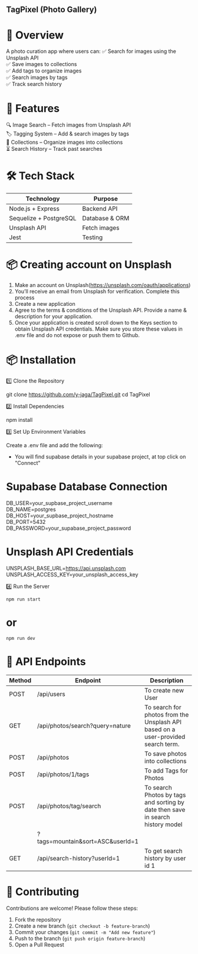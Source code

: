 ## TagPixel (Photo Gallery)

# 📌 Overview

A photo curation app where users can:
✅ Search for images using the Unsplash API  
✅ Save images to collections  
✅ Add tags to organize images  
✅ Search images by tags  
✅ Track search history

# 🚀 Features

🔍 Image Search – Fetch images from Unsplash API  
🏷️ Tagging System – Add & search images by tags  
📂 Collections – Organize images into collections  
⏳ Search History – Track past searches

# 🛠️ Tech Stack

| Technology             | Purpose        |
| ---------------------- | -------------- |
| Node.js + Express      | Backend API    |
| Sequelize + PostgreSQL | Database & ORM |
| Unsplash API           | Fetch images   |
| Jest                   | Testing        |

# 📦 Creating account on Unsplash

1. Make an account on Unsplash(https://unsplash.com/oauth/applications)
2. You’ll receive an email from Unsplash for verification. Complete this process
3. Create a new application
4. Agree to the terms & conditions of the Unsplash API. Provide a name & description for your application.
5. Once your application is created scroll down to the Keys section to obtain Unsplash API credentials. Make sure you store these values in .env file and do not expose or push them to Github.

# 📦 Installation

1️⃣ Clone the Repository

git clone https://github.com/y-jaga/TagPixel.git
cd TagPixel

2️⃣ Install Dependencies

npm install

3️⃣ Set Up Environment Variables

Create a .env file and add the following:

- You will find supabase details in your supabase project, at top click on "Connect"

# Supabase Database Connection

DB_USER=your_supbase_project_username  
DB_NAME=postgres  
DB_HOST=your_supbase_project_hostname  
DB_PORT=5432  
DB_PASSWORD=your_supabase_project_password

# Unsplash API Credentials

UNSPLASH_BASE_URL=https://api.unsplash.com  
UNSPLASH_ACCESS_KEY=your_unsplash_access_key

4️⃣ Run the Server

    npm run start

# or

    npm run dev

# 📝 API Endpoints

| Method | Endpoint                         | Description                                                                      |
| ------ | -------------------------------- | -------------------------------------------------------------------------------- |
| POST   | /api/users                       | To create new User                                                               |
| GET    | /api/photos/search?query=nature  | To search for photos from the Unsplash API based on a user-provided search term. |
| POST   | /api/photos                      | To save photos into collections                                                  |
| POST   | /api/photos/1/tags               | To add Tags for Photos                                                           |
| POST   | /api/photos/tag/search           | To search Photos by tags and sorting by date then save in search history model   |
|        | ?tags=mountain&sort=ASC&userId=1 |                                                                                  |
| GET    | /api/search-history?userId=1     | To get search history by user id 1                                               |

# 🤝 Contributing

Contributions are welcome! Please follow these steps:

1. Fork the repository
2. Create a new branch (`git checkout -b feature-branch`)
3. Commit your changes (`git commit -m "Add new feature"`)
4. Push to the branch (`git push origin feature-branch`)
5. Open a Pull Request
